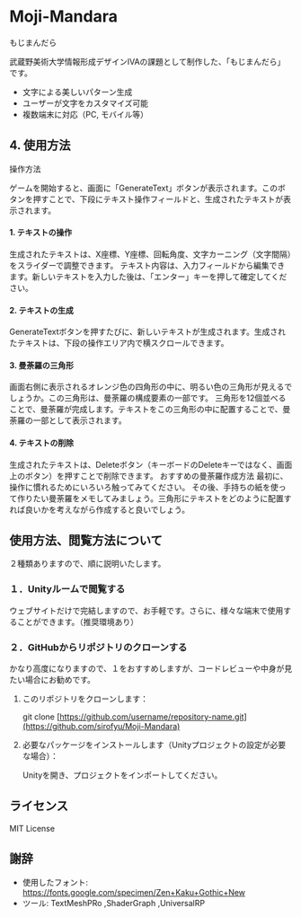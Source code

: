# Moji-Mandara
もじまんだら


武蔵野美術大学情報形成デザインⅣAの課題として制作した、「もじまんだら」です。
- 文字による美しいパターン生成
- ユーザーが文字をカスタマイズ可能
- 複数端末に対応（PC, モバイル等）

## 4. **使用方法**

操作方法

ゲームを開始すると、画面に「GenerateText」ボタンが表示されます。このボタンを押すことで、下段にテキスト操作フィールドと、生成されたテキストが表示されます。

#### 1. テキストの操作
生成されたテキストは、X座標、Y座標、回転角度、文字カーニング（文字間隔）をスライダーで調整できます。
テキスト内容は、入力フィールドから編集できます。新しいテキストを入力した後は、「エンター」キーを押して確定してください。
#### 2. テキストの生成
GenerateTextボタンを押すたびに、新しいテキストが生成されます。生成されたテキストは、下段の操作エリア内で横スクロールできます。
#### 3. 曼荼羅の三角形
画面右側に表示されるオレンジ色の四角形の中に、明るい色の三角形が見えるでしょうか。この三角形は、曼荼羅の構成要素の一部です。
三角形を12個並べることで、曼荼羅が完成します。テキストをこの三角形の中に配置することで、曼荼羅の一部として表示されます。
#### 4. テキストの削除
生成されたテキストは、Deleteボタン（キーボードのDeleteキーではなく、画面上のボタン）を押すことで削除できます。
おすすめの曼荼羅作成方法
最初に、操作に慣れるためにいろいろ触ってみてください。
その後、手持ちの紙を使って作りたい曼荼羅をメモしてみましょう。三角形にテキストをどのように配置すれば良いかを考えながら作成すると良いでしょう。



## 使用方法、閲覧方法について
２種類ありますので、順に説明いたします。
### １．Unityルームで閲覧する
ウェブサイトだけで完結しますので、お手軽です。さらに、様々な端末で使用することができます。（推奨環境あり）

### ２．GitHubからリポジトリのクローンする
かなり高度になりますので、１をおすすめしますが、コードレビューや中身が見たい場合にお勧めです。

1. このリポジトリをクローンします：

    git clone [https://github.com/username/repository-name.git](https://github.com/sirofyu/Moji-Mandara)
  
2. 必要なパッケージをインストールします（Unityプロジェクトの設定が必要な場合）：

    Unityを開き、プロジェクトをインポートしてください。


## ライセンス
MIT License

## 謝辞
- 使用したフォント: https://fonts.google.com/specimen/Zen+Kaku+Gothic+New
- ツール: TextMeshPRo ,ShaderGraph ,UniversalRP

